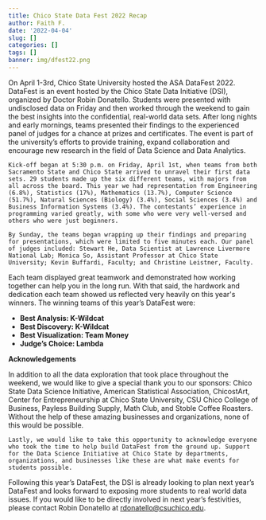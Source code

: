 ```yaml
---
title: Chico State Data Fest 2022 Recap
author: Faith F.
date: '2022-04-04'
slug: []
categories: []
tags: []
banner: img/dfest22.png
---
```


 On April 1-3rd, Chico State University hosted the ASA DataFest 2022. DataFest is an event hosted by the Chico State Data Initiative (DSI), organized by Doctor Robin Donatello. Students were presented with undisclosed data on Friday and then worked through the weekend to gain the best insights into the confidential, real-world data sets. After long nights and early mornings, teams presented their findings to the experienced panel of judges for a chance at prizes and certificates. The event is part of the university’s efforts to provide training, expand collaboration and encourage new research in the field of Data Science and Data Analytics.

    Kick-off began at 5:30 p.m. on Friday, April 1st, when teams from both Sacramento State and Chico State arrived to unravel their first data sets. 29 students made up the six different teams, with majors from all across the board. This year we had representation from Engineering (6.8%), Statistics (17%), Mathematics (13.7%), Computer Science (51.7%), Natural Sciences (Biology) (3.4%), Social Sciences (3.4%) and Business Information Systems (3.4%). The contestants’ experience in programming varied greatly, with some who were very well-versed and others who were just beginners.

    By Sunday, the teams began wrapping up their findings and preparing for presentations, which were limited to five minutes each. Our panel of judges included: Stewart He, Data Scientist at Lawrence Livermore National Lab; Monica So, Assistant Professor at Chico State University; Kevin Buffardi, Faculty; and Christine Leistner, Faculty. 

Each team displayed great teamwork and demonstrated how working together can help you in the long run. With that said, the hardwork and dedication each team showed us reflected very heavily on this year's winners. The winning teams of this year’s DataFest were:

* **Best Analysis: K-Wildcat**
* **Best Discovery: K-Wildcat**
* **Best Visualization: Team Money**
* **Judge’s Choice: Lambda**

**Acknowledgements**

In addition to all the data exploration that took place throughout the weekend, we would like to give a special thank you to our sponsors: Chico State Data Science Initiative, American Statistical Association, ChicostArt, Center for Entrepreneurship at Chico State University, CSU Chico College of Business, Payless Building Supply, Math Club, and Stoble Coffee Roasters. Without the help of these amazing businesses and organizations, none of this would be possible. 

    Lastly, we would like to take this opportunity to acknowledge everyone who took the time to help build DataFest from the ground up. Support for the Data Science Initiative at Chico State by departments, organizations, and businesses like these are what make events for students possible. 

Following this year’s DataFest, the DSI is already looking to plan next year’s DataFest and looks forward to exposing more students to real world data issues. If you would like to be directly involved in next year’s festivities, please contact Robin Donatello at [rdonatello@csuchico.edu](mailto:rdonatello@csuchico.edu).
